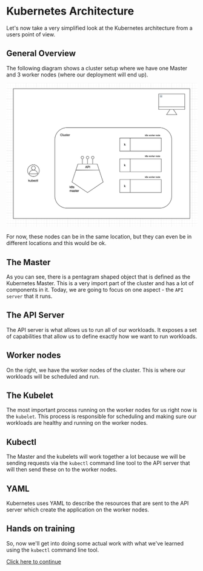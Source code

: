# Kubernetes Architecture

Let's now take a very simplified look at the Kubernetes architecture from a users
point of view.

## General Overview

The following diagram shows a cluster setup where we have one Master and 3 worker
nodes (where our deployment will end up).

![basic k8s setup](./images/k8s-cluster-template.png)

For now, these nodes can be in the same location, but they can even be in different
locations and this would be ok.

## The Master

As you can see, there is a pentagram shaped object that is defined as the Kubernetes Master.
This is a very import part of the cluster and has a lot of components in it. Today, we are going
to focus on one aspect - the `API server` that it runs.

## The API Server

The API server is what allows us to run all of our workloads. It exposes a set of capabilities
that allow us to define exactly how we want to run workloads.

## Worker nodes

On the right, we have the worker nodes of the cluster. This is where our workloads will be
scheduled and run.

## The Kubelet

The most important process running on the worker nodes for us right now is the `kubelet`.
This process is responsible for scheduling and making sure our workloads are healthy and
running on the worker nodes.

## Kubectl

The Master and the kubelets will work together a lot because we will be sending requests
via the `kubectl` command line tool to the API server that will then send these on to the
worker nodes.

## YAML

Kubernetes uses YAML to describe the resources that are sent to the API server which create
the application on the worker nodes.

## Hands on training

So, now we'll get into doing some actual work with what we've learned using the `kubectl`
command line tool.

[Click here to continue](./exercises/lab-setup.md)
